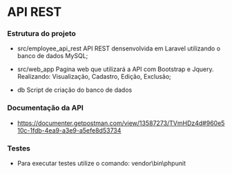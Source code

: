 # API REST
### Estrutura do projeto
- src/employee_api_rest
API REST densenvolvida em Laravel utilizando o banco de dados MySQL;

- src/web_app
Pagina web que utilizará a API com Bootstrap e Jquery. Realizando: Visualização, Cadastro, Edição, Exclusão;
- db
Script de criação do banco de dados

### Documentação da API
- https://documenter.getpostman.com/view/13587273/TVmHDz4d#960e510c-1fdb-4ea9-a3e9-a5efe8d53734

### Testes
- Para executar testes utilize o comando: vendor\bin\phpunit 